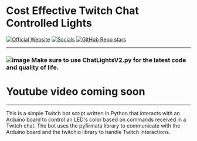 # Cost Effective Twitch Chat Controlled Lights
[![Official Website](https://img.shields.io/badge/Official%20Website-blujay131.com-blue?style=flat&logo=world&logoColor=white)](https://blujay131.com/)
[![Socials](https://img.shields.io/badge/Socials-linktr.ee/blujay131-purple?style=flat&logo=world&logoColor=white)](https://linktr.ee/blujay_131)
[![GitHub Repo stars](https://img.shields.io/github/stars/BluJay131/Cost-Effective-Twitch-Chat-Controlled-Lights?style=social)](https://github.com/BluJay131/Cost-Effective-Twitch-Chat-Controlled-Lights/stargazers)

<hr/>

### ![image](https://github.com/BluJay131/Cost-Effective-Twitch-Controlled-Lights/assets/80910384/346dc2a9-45f3-4372-8e4c-de62a3bc5e3f) Make sure to use ChatLightsV2.py for the latest code and quality of life.

# Youtube video coming soon

<hr/>

This is a simple Twitch bot script written in Python that interacts with an Arduino board to control an LED's color based on commands received in a Twitch chat. The bot uses the pyfirmata library to communicate with the Arduino board and the twitchio library to handle Twitch interactions.
